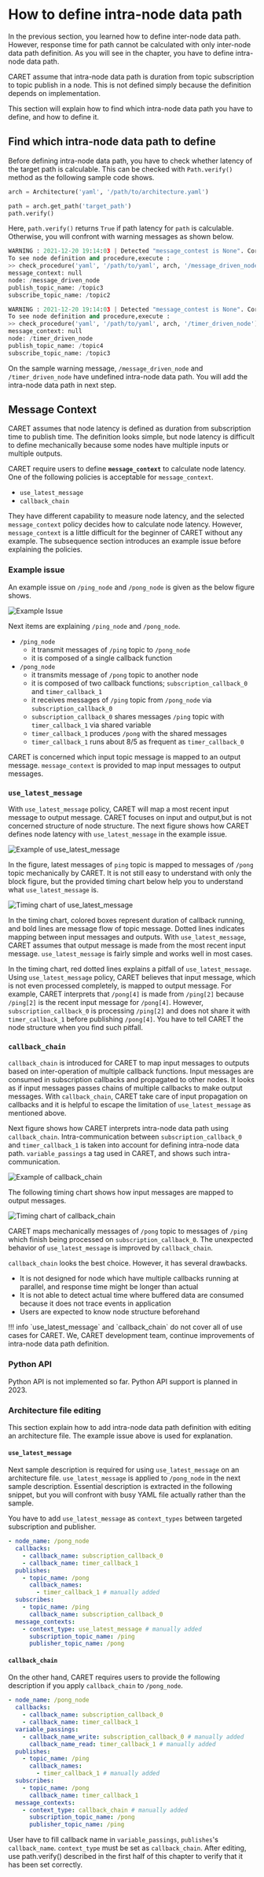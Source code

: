 # How to define intra-node data path

In the previous section, you learned how to define inter-node data path. However, response time for path cannot be calculated with only inter-node data path definition. As you will see in the chapter, you have to define intra-node data path.

CARET assume that intra-node data path is duration from topic subscription to topic publish in a node. This is not defined simply because the definition depends on implementation.

This section will explain how to find which intra-node data path you have to define, and how to define it.

## Find which intra-node data path to define

Before defining intra-node data path, you have to check whether latency of the target path is calculable. This can be checked with `Path.verify()` method as the following sample code shows.

```python
arch = Architecture('yaml', '/path/to/architecture.yaml')

path = arch.get_path('target_path')
path.verify()
```

Here, `path.verify()` returns `True` if path latency for `path` is calculable. Otherwise, you will confront with warning messages as shown below.

```python
WARNING : 2021-12-20 19:14:03 | Detected "message_contest is None". Correct these node_path definitions.
To see node definition and procedure,execute :
>> check_procedure('yaml', '/path/to/yaml', arch, '/message_driven_node')
message_context: null
node: /message_driven_node
publish_topic_name: /topic3
subscribe_topic_name: /topic2

WARNING : 2021-12-20 19:14:03 | Detected "message_contest is None". Correct these node_path definitions.
To see node definition and procedure,execute :
>> check_procedure('yaml', '/path/to/yaml', arch, '/timer_driven_node')
message_context: null
node: /timer_driven_node
publish_topic_name: /topic4
subscribe_topic_name: /topic3
```

On the sample warning message, `/message_driven_node` and `/timer_driven_node` have undefined intra-node data path. You will add the intra-node data path in next step.

## Message Context

CARET assumes that node latency is defined as duration from subscription time to publish time. The definition looks simple, but node latency is difficult to define mechanically because some nodes have multiple inputs or multiple outputs.

CARET require users to define **`message_context`** to calculate node latency. One of the following policies is acceptable for `message_context`.

- `use_latest_message`
- `callback_chain`

They have different capability to measure node latency, and the selected `message_context` policy decides how to calculate node latency. However, `message_context` is a little difficult for the beginner of CARET without any example. The subsequence section introduces an example issue before explaining the policies.

### Example issue

An example issue on `/ping_node` and `/pong_node` is given as the below figure shows.

![Example Issue](../imgs/message_context_sample_issue.png)

Next items are explaining `/ping_node` and `/pong_node`.

- `/ping_node`
  - it transmit messages of `/ping` topic to `/pong_node`
  - it is composed of a single callback function
- `/pong_node`
  - it transmits message of `/pong` topic to another node
  - it is composed of two callback functions; `subscription_callback_0` and `timer_callback_1`
  - it receives messages of `/ping` topic from `/pong_node` via `subscription_callback_0`
  - `subscription_callback_0` shares messages `/ping` topic with `timer_callback_1` via shared variable
  - `timer_callback_1` produces `/pong` with the shared messages
  - `timer_callback_1` runs about 8/5 as frequent as `timer_callback_0`

CARET is concerned which input topic message is mapped to an output message. `message_context` is provided to map input messages to output messages.

### `use_latest_message`

With `use_latest_message` policy, CARET will map a most recent input message to output message. CARET focuses on input and output,but is not concerned structure of node structure. The next figure shows how CARET defines node latency with `use_latest_message` in the example issue.

![Example of use_latest_message](../imgs/configuration_use_latest_message.png)

In the figure, latest messages of `ping` topic is mapped to messages of `/pong` topic mechanically by CARET. It is not still easy to understand with only the block figure, but the provided timing chart below help you to understand what `use_latest_message` is.

![Timing chart of use_latest_message](../imgs/timing_chart_use_latest_message.png)

In the timing chart, colored boxes represent duration of callback running, and bold lines are message flow of topic message. Dotted lines indicates mapping between input messages and outputs. With `use_latest_message`, CARET assumes that output message is made from the most recent input message. `use_latest_message` is fairly simple and works well in most cases.

In the timing chart, red dotted lines explains a pitfall of `use_latest_message`. Using `use_latest_message` policy, CARET believes that input message, which is not even processed completely, is mapped to output message. For example, CARET interprets that `/pong[4]` is made from `/ping[2]` because `/ping[2]` is the recent input message for `/pong[4]`. However, `subscription_callback_0` is processing `/ping[2]` and does not share it with `timer_callback_1` before publishing `/pong[4]`. You have to tell CARET the node structure when you find such pitfall.

### `callback_chain`

`callback_chain` is introduced for CARET to map input messages to outputs based on inter-operation of multiple callback functions. Input messages are consumed in subscription callbacks and propagated to other nodes. It looks as if input messages passes chains of multiple callbacks to make output messages. With `callback_chain`, CARET take care of input propagation on callbacks and it is helpful to escape the limitation of `use_latest_message` as mentioned above.

Next figure shows how CARET interprets intra-node data path using `callback_chain`. Intra-communication between `subscription_callback_0` and `timer_callback_1` is taken into account for defining intra-node data path. `variable_passings` a tag used in CARET, and shows such intra-communication.

![Example of callback_chain](../imgs/configuration_callback_chain.png)

The following timing chart shows how input messages are mapped to output messages.

![Timing chart of callback_chain](../imgs/timing_chart_callback_chain.png)

CARET maps mechanically messages of `/pong` topic to messages of `/ping` which finish being processed on `subscription_callback_0`. The unexpected behavior of `use_latest_message` is improved by `callback_chain`.

`callback_chain` looks the best choice. However, it has several drawbacks.

- It is not designed for node which have multiple callbacks running at parallel, and response time might be longer than actual
- It is not able to detect actual time where buffered data are consumed because it does not trace events in application
- Users are expected to know node structure beforehand

<prettier-ignore-start>
!!! info
    `use_latest_message` and `callback_chain` do not cover all of use cases for CARET. We, CARET development team, continue improvements of intra-node data path definition.
<prettier-ignore-end>

### Python API

Python API is not implemented so far. Python API support is planned in 2023.

### Architecture file editing

This section explain how to add intra-node data path definition with editing an architecture file. The example issue above is used for explanation.

#### `use_latest_message`

Next sample description is required for using `use_latest_message` on an architecture file. `use_latest_message` is applied to `/pong_node` in the next sample description. Essential description is extracted in the following snippet, but you will confront with busy YAML file actually rather than the sample.

You have to add `use_latest_message` as `context_types` between targeted subscription and publisher.

```yml
- node_name: /pong_node
  callbacks:
    - callback_name: subscription_callback_0
    - callback_name: timer_callback_1
  publishes:
    - topic_name: /pong
      callback_names:
        - timer_callback_1 # manually added
  subscribes:
    - topic_name: /ping
      callback_name: subscription_callback_0
  message_contexts:
    - context_type: use_latest_message # manually added
      subscription_topic_name: /ping
      publisher_topic_name: /pong
```

#### `callback_chain`

On the other hand, CARET requires users to provide the following description if you apply `callback_chain` to `/pong_node`.

```yml
- node_name: /pong_node
  callbacks:
    - callback_name: subscription_callback_0
    - callback_name: timer_callback_1
  variable_passings:
    - callback_name_write: subscription_callback_0 # manually added
      callback_name_read: timer_callback_1 # manually added
  publishes:
    - topic_name: /ping
      callback_names:
        - timer_callback_1 # manually added
  subscribes:
    - topic_name: /pong
      callback_name: timer_callback_1
  message_contexts:
    - context_type: callback_chain # manually added
      subscription_topic_name: /pong
      publisher_topic_name: /ping
```

User have to fill callback name in `variable_passings`, `publishes`'s `callback_name`. `context_type` must be set as `callback_chain`.
After editing, use path.verify() described in the first half of this chapter to verify that it has been set correctly.
